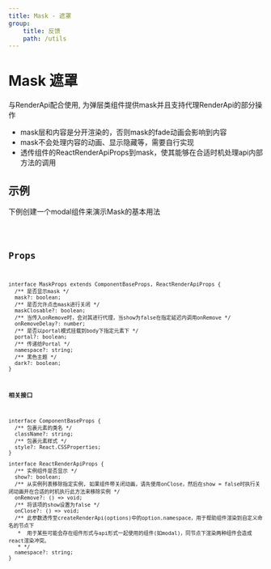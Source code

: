 ```yaml
---
title: Mask - 遮罩
group:
    title: 反馈
    path: /utils
---
```


# Mask 遮罩

与RenderApi配合使用, 为弹层类组件提供mask并且支持代理RenderApi的部分操作

* mask层和内容是分开渲染的，否则mask的fade动画会影响到内容
* mask不会处理内容的动画、显示隐藏等，需要自行实现
* 透传组件的ReactRenderApiProps到mask，使其能够在合适时机处理api内部方法的调用

## 示例
下例创建一个modal组件来演示Mask的基本用法

<code src="./demo.tsx" />

## Props
```tsx | pure
interface MaskProps extends ComponentBaseProps, ReactRenderApiProps {
  /** 是否显示mask */
  mask?: boolean;
  /** 是否允许点击mask进行关闭 */
  maskClosable?: boolean;
  /** 当传入onRemove时，会对其进行代理，当show为false在指定延迟内调用onRemove */
  onRemoveDelay?: number;
  /** 是否以portal模式挂载到body下指定元素下 */
  portal?: boolean;
  /** 传递给Portal */
  namespace?: string;
  /** 黑色主题 */
  dark?: boolean;
}
```

**相关接口**
```tsx | pure
interface ComponentBaseProps {
  /** 包裹元素的类名 */
  className?: string;
  /** 包裹元素样式 */
  style?: React.CSSProperties;
}

interface ReactRenderApiProps {
  /** 实例组件是否显示 */
  show?: boolean;
  /** 从实例列表移除指定实例, 如果组件带关闭动画，请先使用onClose，然后在show = false时执行关闭动画并在合适的时机执行此方法来移除实例 */
  onRemove?: () => void;
  /** 将该项的show设置为false */
  onClose?: () => void;
  /** 此参数透传至createRenderApi(options)中的option.namespace，用于帮助组件渲染到自定义命名的节点下
   *  用于某些可能会存在组件形式与api形式一起使用的组件(如modal)，同节点下渲染两种组件会造成react渲染冲突。
   * */
  namespace?: string;
}
```











